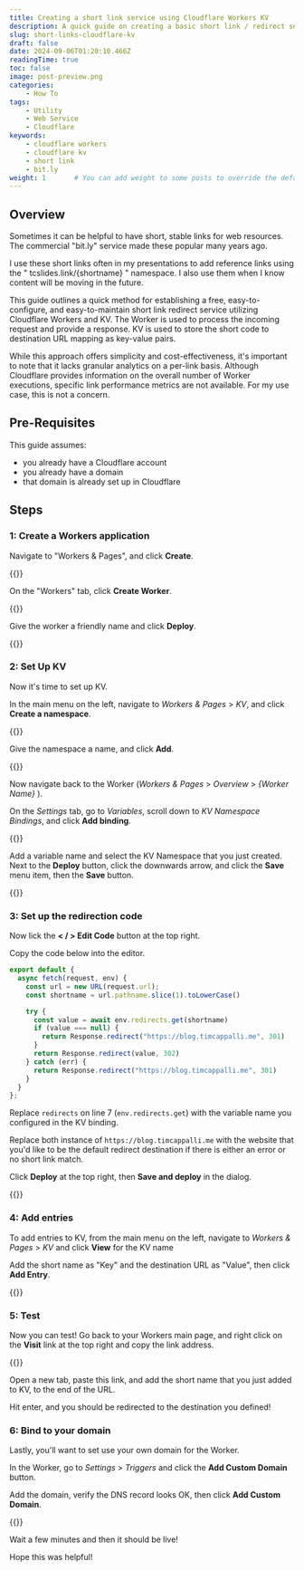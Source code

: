 ```yaml
---
title: Creating a short link service using Cloudflare Workers KV
description: A quick guide on creating a basic short link / redirect service for free using Cloudflare Workers KV
slug: short-links-cloudflare-kv
draft: false
date: 2024-09-06T01:20:10.466Z
readingTime: true
toc: false
image: post-preview.png
categories:
    - How To
tags:
    - Utility
    - Web Service
    - Cloudflare
keywords: 
    - cloudflare workers
    - cloudflare kv
    - short link 
    - bit.ly
weight: 1       # You can add weight to some posts to override the default sorting (date descending)
---
```


## Overview

Sometimes it can be helpful to have short, stable links for web resources. The commercial "bit.ly" service made these popular many years ago.

I use these short links often in my presentations to add reference links using the " tcslides.link/{shortname} " namespace. I also use them when I know content will be moving in the future.

This guide outlines a quick method for establishing a free, easy-to-configure, and easy-to-maintain short link redirect service utilizing Cloudflare Workers and KV. The Worker is used to process the incoming request and provide a response. KV is used to store the short code to destination URL mapping as key-value pairs.

While this approach offers simplicity and cost-effectiveness, it's important to note that it lacks granular analytics on a per-link basis. Although Cloudflare provides information on the overall number of Worker executions, specific link performance metrics are not available. For my use case, this is not a concern.

## Pre-Requisites

This guide assumes:

- you already have a Cloudflare account
- you already have a domain
- that domain is already set up in Cloudflare

## Steps

### 1: Create a Workers application

Navigate to "Workers & Pages", and click **Create**.

{{<screenshot image="cfaka-1-workeroverview.png" alt="A screenshot of the Cloudflare dashboard showing the Workers & Pages overview screen">}}

On the "Workers" tab, click **Create Worker**.

{{<screenshot image="cfaka-2-createapp.png" alt="A screenshot of the Cloudflare dashboard showing an empty Create an application screen">}}

Give the worker a friendly name and click **Deploy**.

{{<screenshot image="cfaka-3-deployscript.png" alt="A screenshot of the Cloudflare dashboard showing the confirmation screen prior to deployment of a worker">}}

### 2: Set Up KV

Now it's time to set up KV.

In the main menu on the left, navigate to _Workers & Pages_ > _KV_, and click **Create a namespace**.

{{<screenshot image="cfaka-4-newkv.png" alt="A screenshot of the Cloudflare dashboard showing the Workers & Pages KV screen with a Create a namespace button">}}

Give the namespace a name, and click **Add**.

{{<screenshot image="cfaka-5-createkv.png" alt="A screenshot of the Cloudflare dashboard showing the Create a namespace section, with a text field for the namespace name, a Cancel button and a Add button">}}

Now navigate back to the Worker (_Workers & Pages_ > _Overview_ > _{Worker Name}_ ).

On the _Settings_ tab, go to _Variables_, scroll down to _KV Namespace Bindings_, and click **Add binding**.

{{<screenshot image="cfaka-6-variablesmenu.png" alt="A screenshot of the Cloudflare dashboard showing the Settings menu for the worker with a left menu with Variables selected and a section showing KV Namespace Bindings and a Add binding button">}}

Add a variable name and select the KV Namespace that you just created. Next to the **Deploy** button, click the downwards arrow, and click the **Save** menu item, then the **Save** button.

{{<screenshot image="cfaka-7-mapsave.png" alt="A screenshot of the Cloudflare dashboard showing the KV Namespace Bindings configuration with an input field for Variable name, with the text redirects, and a dropdown field named KV Namespace with aka-redirect selected. There is a Cancel button and a Deplot button with an arrow which is selected, and the Save option is selected from the menu">}}

### 3: Set up the redirection code

Now lick the **< / > Edit Code** button at the top right.

Copy the code below into the editor.

```js
export default {
  async fetch(request, env) {
    const url = new URL(request.url);
    const shortname = url.pathname.slice(1).toLowerCase()

    try {
      const value = await env.redirects.get(shortname)
      if (value === null) {
        return Response.redirect("https://blog.timcappalli.me", 301)
      }
      return Response.redirect(value, 302)
    } catch (err) {
      return Response.redirect("https://blog.timcappalli.me", 301)
    }
  }
};
```

Replace `redirects` on line 7 (`env.redirects.get`) with the variable name you configured in the KV binding.

Replace both instance of `https://blog.timcappalli.me` with the website that you'd like to be the default redirect destination if there is either an error or no short link match.

Click **Deploy** at the top right, then **Save and deploy** in the dialog.

{{<screenshot image="cfaka-8-deploycode.png" alt="A screenshot of the Cloudflare dashboard showing an instance version, the text latest, and a Deploy button">}}

### 4: Add entries

To add entries to KV, from the main menu on the left, navigate to _Workers & Pages_ > _KV_ and click **View** for the KV name

Add the short name as "Key" and the destination URL as "Value", then click **Add Entry**.

{{<screenshot image="cfaka-9-kventry.png" alt="A screenshot of the Cloudflare dashboard showing the KV entry screen with an input field named Key with the value thispost and another input field named Value with the value https://blog.timcappalli.me/p/short-links-cloudflare-kv">}}

### 5: Test

Now you can test! Go back to your Workers main page, and right click on the **Visit** link at the top right and copy the link address.

{{<screenshot image="cfaka-10-test.png" width="50%" alt="A screenshot of the Cloudflare dashboard showing a link with the text Visit, and the browser right click menu with Open Link Address highlighted">}}

Open a new tab, paste this link, and add the short name that you just added to KV, to the end of the URL. 

Hit enter, and you should be redirected to the destination you defined!

### 6: Bind to your domain

Lastly, you'll want to set use your own domain for the Worker.

In the Worker, go to _Settings_ > _Triggers_ and click the **Add Custom Domain** button.

Add the domain, verify the DNS record looks OK, then click **Add Custom Domain**.

{{<screenshot image="cfaka-11-domain.png" alt="A screenshot of the Cloudflare dashboard showing the Add Custom Domain section with an input field named Domain with the value aka.timcappalli.me and a table previewing the DNS entry, a Cancel button and a Add Custom Domain button">}}

Wait a few minutes and then it should be live!

Hope this was helpful!
